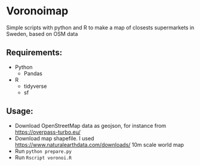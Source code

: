 # Voronoimap
Simple scripts with python and R to make a map of closests supermarkets in Sweden, based on OSM data

## Requirements:
- Python
  - Pandas
- R
  - tidyverse
  - sf

## Usage:
- Download OpenStreetMap data as geojson, for instance from https://overpass-turbo.eu/
- Download map shapefile. I used https://www.naturalearthdata.com/downloads/ 10m scale world map
- Run ```python prepare.py```
- Run ```Rscript voronoi.R```

